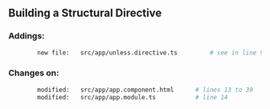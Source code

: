 ## Building a Structural Directive ##


### Addings: ###

```sh
        new file:   src/app/unless.directive.ts         # see in line 9: @Input() set
```

### Changes on: ###
```sh
        modified:   src/app/app.component.html      # lines 13 to 39
        modified:   src/app/app.module.ts           # line 14
```


